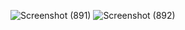 ![Screenshot (891)](https://github.com/user-attachments/assets/fd956d8e-13a0-4f77-a433-e02c7931cf16)
![Screenshot (892)](https://github.com/user-attachments/assets/924857b3-9c1e-4049-ac82-17e315929b73)
